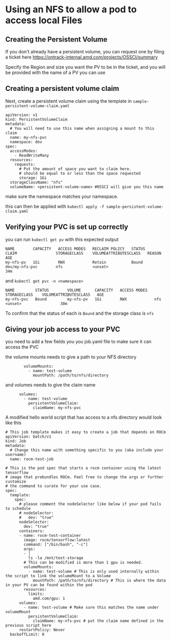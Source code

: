 # Using an NFS to allow a pod to access local Files

## Creating the Persistent Volume

If you don't already have a persistent volume, you can request one by filing a ticket here https://ontrack-internal.amd.com/projects/OSSCI/summary

Specify the Region and size you want the PV to be in the ticket, and you will be provided with the name of a PV you can use
 
## Creating a persistent volume claim

Next, create a persistent volume claim using the template in `sample-persistent-volume-claim.yaml`

```
apiVersion: v1
kind: PersistentVolumeClaim
metadata:
  # You will need to use this name when assigning a mount to this claim
  name: my-nfs-pvc
  namespace: dev
spec:
  accessModes:
    - ReadWriteMany
  resources:
    requests:
      # Put the amount of space you want to claim here.
      # should be equal to or less than the space requested
      storage: 1Gi
  storageClassName: "nfs"
  volumeName: <persistent-volume-name> #OSSCI will give you this name
```
make sure the namespace matches your namespace.

this can then be applied with `kubectl apply -f sample-persistent-volume-claim.yaml`

## Verifying your PVC is set up correctly

you can run `kubectl get pv` with this expected output
```
NAME        CAPACITY   ACCESS MODES   RECLAIM POLICY   STATUS        CLAIM                 STORAGECLASS    VOLUMEATTRIBUTESCLASS   REASON   AGE
my-nfs-pv   1Gi        RWX            Retain           Bound         dev/my-nfs-pvc        nfs             <unset>                          34m
```

and `kubectl get pvc -n <namespace>`
```
NAME         STATUS        VOLUME      CAPACITY   ACCESS MODES   STORAGECLASS    VOLUMEATTRIBUTESCLASS   AGE
my-nfs-pvc   Bound         my-nfs-pv   1Gi        RWX            nfs             <unset>                 30m
```

To confirm that the status of each is `Bound` and the storage class is `nfs`

## Giving your job access to your PVC

you need to add a few fields you you job.yaml file to make sure it can access the PVC

the  volume mounts needs to give a path to your NFS directory

```
        volumeMounts:
          - name: test-volume
            mountPath: /path/to/nfs/directory
```

and volumes needs to give the claim name
```
      volumes:
        - name: test-volume
          persistentVolumeClaim:
            claimName: my-nfs-pvc
```

A modified hello world script that has access to a nfs directory would look like this
```
# This job template makes it easy to create a job that depends on ROCm
apiVersion: batch/v1
kind: Job
metadata:
  # Change this name with something specific to you (aka include your username)
  name: rocm-test-job

# This is the pod spec that starts a rocm container using the latest tensorflow
# image that prebundles ROCm. Feel free to change the args or further customize
# the command to curate for your use case.
spec:
  template:
    spec:
      # please comment the nodeSelector like below if your pod fails to schedule
      # nodeSelector:
      #   dev: "true"
      nodeSelector:
        dev: "true"
      containers:
      - name: rocm-test-container
        image: rocm/tensorflow:latest
        command: ["/bin/bash", "-c"]
        args:
        - |
          ls -la /mnt/test-storage
        # This can be modified is more than 1 gpu is needed.
        volumeMounts:
          - name: test-volume # This is only used internally within the script to link the volumeMount to a Volume
            mountPath: /path/to/nfs/directory # This is where the data in your PV can be found within the pod
        resources:
          limits:
            amd.com/gpu: 1
      volumes:
        - name: test-volume # Make sure this matches the name under volumeMount
          persistentVolumeClaim:
            claimName: my-nfs-pvc # put the claim name defined in the previous script here
      restartPolicy: Never
  backoffLimit: 0
```